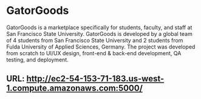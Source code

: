 # GatorGoods

GatorGoods is a marketplace specifically for students, faculty, and staff at San Francisco State University. GatorGoods is developed by a global team of 4 students from San Francisco State University and 2 students from Fulda University of Applied Sciences, Germany. The project was developed from scratch to UI/UX design, front-end & back-end development, QA testing, and deployment.

## URL: http://ec2-54-153-71-183.us-west-1.compute.amazonaws.com:5000/

